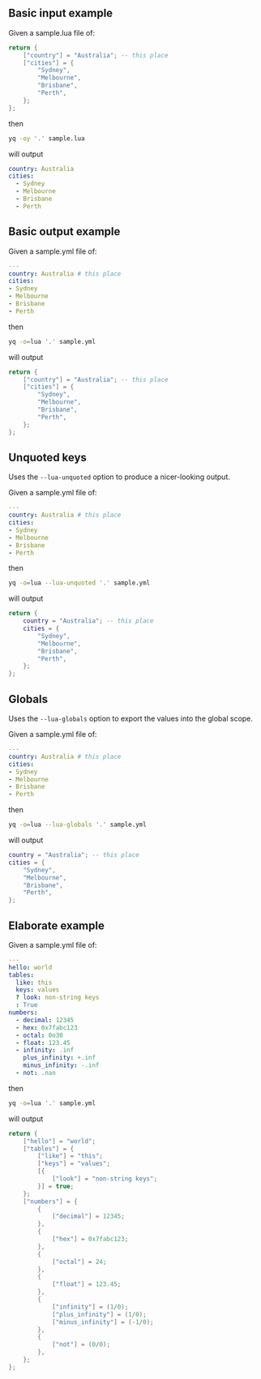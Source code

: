 
## Basic input example
Given a sample.lua file of:
```lua
return {
	["country"] = "Australia"; -- this place
	["cities"] = {
		"Sydney",
		"Melbourne",
		"Brisbane",
		"Perth",
	};
};

```
then
```bash
yq -oy '.' sample.lua
```
will output
```yaml
country: Australia
cities:
  - Sydney
  - Melbourne
  - Brisbane
  - Perth
```

## Basic output example
Given a sample.yml file of:
```yaml
---
country: Australia # this place
cities:
- Sydney
- Melbourne
- Brisbane
- Perth
```
then
```bash
yq -o=lua '.' sample.yml
```
will output
```lua
return {
	["country"] = "Australia"; -- this place
	["cities"] = {
		"Sydney",
		"Melbourne",
		"Brisbane",
		"Perth",
	};
};
```

## Unquoted keys
Uses the `--lua-unquoted` option to produce a nicer-looking output.

Given a sample.yml file of:
```yaml
---
country: Australia # this place
cities:
- Sydney
- Melbourne
- Brisbane
- Perth
```
then
```bash
yq -o=lua --lua-unquoted '.' sample.yml
```
will output
```lua
return {
	country = "Australia"; -- this place
	cities = {
		"Sydney",
		"Melbourne",
		"Brisbane",
		"Perth",
	};
};
```

## Globals
Uses the `--lua-globals` option to export the values into the global scope.

Given a sample.yml file of:
```yaml
---
country: Australia # this place
cities:
- Sydney
- Melbourne
- Brisbane
- Perth
```
then
```bash
yq -o=lua --lua-globals '.' sample.yml
```
will output
```lua
country = "Australia"; -- this place
cities = {
	"Sydney",
	"Melbourne",
	"Brisbane",
	"Perth",
};
```

## Elaborate example
Given a sample.yml file of:
```yaml
---
hello: world
tables:
  like: this
  keys: values
  ? look: non-string keys
  : True
numbers:
  - decimal: 12345
  - hex: 0x7fabc123
  - octal: 0o30
  - float: 123.45
  - infinity: .inf
    plus_infinity: +.inf
    minus_infinity: -.inf
  - not: .nan

```
then
```bash
yq -o=lua '.' sample.yml
```
will output
```lua
return {
	["hello"] = "world";
	["tables"] = {
		["like"] = "this";
		["keys"] = "values";
		[{
			["look"] = "non-string keys";
		}] = true;
	};
	["numbers"] = {
		{
			["decimal"] = 12345;
		},
		{
			["hex"] = 0x7fabc123;
		},
		{
			["octal"] = 24;
		},
		{
			["float"] = 123.45;
		},
		{
			["infinity"] = (1/0);
			["plus_infinity"] = (1/0);
			["minus_infinity"] = (-1/0);
		},
		{
			["not"] = (0/0);
		},
	};
};
```

